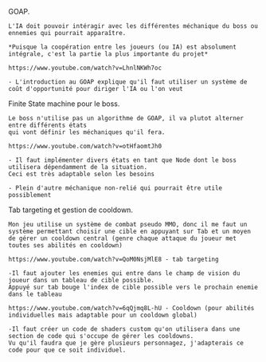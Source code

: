 

GOAP.

    L'IA doit pouvoir intéragir avec les différentes méchanique du boss ou ennemies qui pourrait apparaître.

    *Puisque la coopération entre les joueurs (ou IA) est absolument intégrale, c'est la partie la plus importante du projet*

    https://www.youtube.com/watch?v=LhnlNKWh7oc

    - L'introduction au GOAP explique qu'il faut utiliser un système de coût d'opportunité pour diriger l'IA ou l'on veut

Finite State machine pour le boss.

    Le boss n'utilise pas un algorithme de GOAP, il va plutot alterner entre différents états
    qui vont définir les méchaniques qu'il fera.

    https://www.youtube.com/watch?v=otHfaomtJh0

    - Il faut implémenter divers états en tant que Node dont le boss utilisera dépendamment de la situation.
    Ceci est très adaptable selon les besoins

    - Plein d'autre méchanique non-relié qui pourrait être utile possiblement 

Tab targeting et gestion de cooldown.

    Mon jeu utilise un système de combat pseudo MMO, donc il me faut un système permettant choisir une cible en appuyant sur Tab et un moyen de gérer un cooldown central (genre chaque attaque du joueur met toutes ses abilités en cooldown)

    https://www.youtube.com/watch?v=QoM0NsjMlE8 - tab targeting

    -Il faut ajouter les enemies qui entre dans le champ de vision du joueur dans un tableau de cible possible.
    Appuyé sur tab bouge l'index de cible possible vers le prochain enemie dans le tableau
    
    https://www.youtube.com/watch?v=6qQjmq8L-hU - Cooldown (pour abilités individuelles mais adaptable pour un cooldown global)

    -Il faut créer un code de shaders custom qu'on utilisera dans une section de code qui s'occupe de gérer les cooldowns.
    Vu qu'il faudra que je gère plusieurs personnagez, j'adapterais ce code pour que ce soit individuel.

